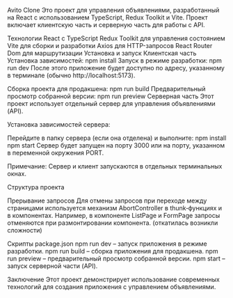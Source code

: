 Avito Clone
Это проект для управления объявлениями, разработанный на React с использованием TypeScript, Redux Toolkit и Vite. Проект включает клиентскую часть и серверную часть для работы с API.

Технологии
React с TypeScript
Redux Toolkit для управления состоянием
Vite для сборки и разработки
Axios для HTTP-запросов
React Router Dom для маршрутизации
Установка и запуск
Клиентская часть
Установка зависимостей:
npm install
Запуск в режиме разработки:
npm run dev
После этого приложение будет доступно по адресу, указанному в терминале (обычно http://localhost:5173).

Сборка проекта для продакшена:
npm run build
Предварительный просмотр собранной версии:
npm run preview
Серверная часть
Этот проект использует отдельный сервер для управления объявлениями (API).

Установка зависимостей сервера:

Перейдите в папку сервера (если она отделена) и выполните:
npm install
npm start
Сервер будет запущен на порту 3000 или на порту, указанном в переменной окружения PORT.

Примечание: Сервер и клиент запускаются в отдельных терминальных окнах.

Структура проекта

Прерывание запросов
Для отмены запросов при переходе между страницами используется механизм AbortController в thunk‑функциях и в компонентах. Например, в компоненте ListPage и FormPage запросы отменяются при размонтировании компонента. (откатилась возникли сложности)

Скрипты package.json
npm run dev – запуск приложения в режиме разработки.
npm run build – сборка приложения для продакшена.
npm run preview – предварительный просмотр собранной версии.
npm start – запуск серверной части (API).

Заключение
Этот проект демонстрирует использование современных технологий для создания приложения с управлением объявлениями.
